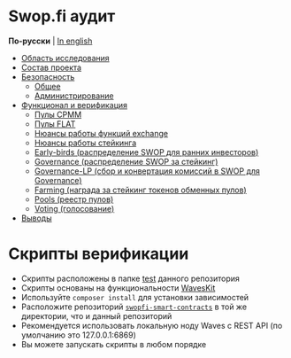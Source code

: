 # Swop.fi аудит

**По-русски** | [In english](README.md)

- [Область исследования](swopfi-audit.ru.md#область-исследования)
- [Состав проекта](swopfi-audit.ru.md#состав-проекта)
- [Безопасность](swopfi-audit.ru.md#безопасность)
  - [Общее](swopfi-audit.ru.md#общее)
  - [Администрирование](swopfi-audit.ru.md#администрирование)
- [Функционал и верификация](swopfi-audit.ru.md#функционал-и-верификация)
  - [Пулы CPMM](swopfi-audit.ru.md#пулы-cpmm)
  - [Пулы FLAT](swopfi-audit.ru.md#пулы-flat)
  - [Нюансы работы функций exchange](swopfi-audit.ru.md#нюансы-работы-функций-exchange)
  - [Нюансы работы стейкинга](swopfi-audit.ru.md#нюансы-работы-стейкинга)
  - [Early-birds (распределение SWOP для ранних инвесторов)](swopfi-audit.ru.md#early-birds-распределение-swop-для-ранних-инвесторов)
  - [Governance (распределение SWOP за стейкинг)](swopfi-audit.ru.md#governance-распределение-swop-за-стейкинг)
  - [Governance-LP (сбор и конвертация комиссий в SWOP для Governance)](swopfi-audit.ru.md#governance-lp-сбор-и-конвертация-комиссий-в-swop-для-governance)
  - [Farming (награда за стейкинг токенов обменных пулов)](swopfi-audit.ru.md#farming-награда-за-стейкинг-токенов-обменных-пулов)
  - [Pools (реестр пулов)](swopfi-audit.ru.md#pools-реестр-пулов)
  - [Voting (голосование)](swopfi-audit.ru.md#voting-голосование)
- [Выводы](swopfi-audit.ru.md#выводы)

# Скрипты верификации
- Скрипты расположены в папке [test](test) данного репозитория
- Скрипты основаны на функциональности [WavesKit](https://github.com/deemru/WavesKit)
- Используйте `composer install` для установки зависимостей
- Расположите репозиторий [`swopfi-smart-contracts`](https://github.com/swopfi/swopfi-smart-contracts) в той же директории, что и данный репозиторий
- Рекомендуется использовать локальную ноду Waves с REST API (по умолчанию это 127.0.0.1:6869)
- Вы можете запускать скрипты в любом порядке
